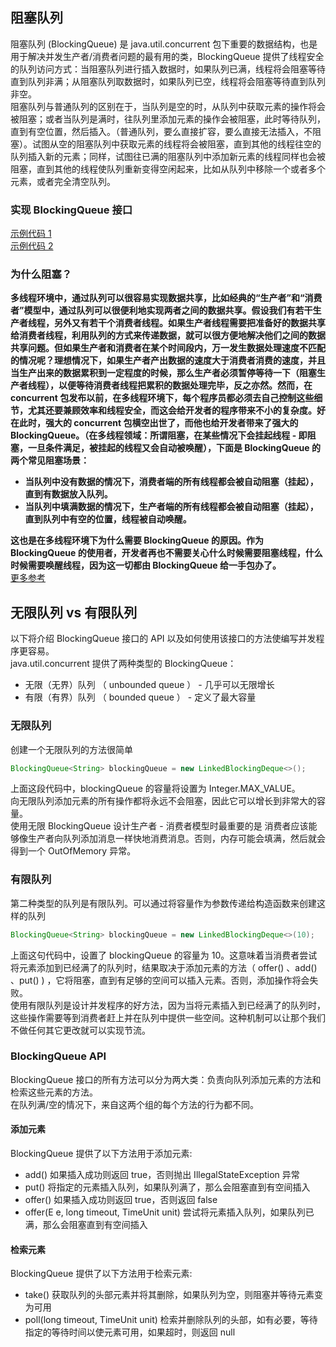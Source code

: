 ## 阻塞队列
阻塞队列 (BlockingQueue) 是 java.util.concurrent 包下重要的数据结构，也是用于解决并发生产者/消费者问题的最有用的类，BlockingQueue 提供了线程安全的队列访问方式：当阻塞队列进行插入数据时，如果队列已满，线程将会阻塞等待直到队列非满；从阻塞队列取数据时，如果队列已空，线程将会阻塞等待直到队列非空。  
阻塞队列与普通队列的区别在于，当队列是空的时，从队列中获取元素的操作将会被阻塞；或者当队列是满时，往队列里添加元素的操作会被阻塞，此时等待队列，直到有空位置，然后插入。（普通队列，要么直接扩容，要么直接无法插入，不阻塞）。试图从空的阻塞队列中获取元素的线程将会被阻塞，直到其他的线程往空的队列插入新的元素；同样，试图往已满的阻塞队列中添加新元素的线程同样也会被阻塞，直到其他的线程使队列重新变得空闲起来，比如从队列中移除一个或者多个元素，或者完全清空队列。  
  
### 实现 BlockingQueue 接口
[示例代码 1](MyBlockingQueue.java)  
[示例代码 2](../../../Leetcode%20Practices/algorithms/medium/1188%20Design%20Bounded%20Blocking%20Queue.java)  
  
### 为什么阻塞？
**多线程环境中，通过队列可以很容易实现数据共享，比如经典的“生产者”和“消费者”模型中，通过队列可以很便利地实现两者之间的数据共享。假设我们有若干生产者线程，另外又有若干个消费者线程。如果生产者线程需要把准备好的数据共享给消费者线程，利用队列的方式来传递数据，就可以很方便地解决他们之间的数据共享问题。但如果生产者和消费者在某个时间段内，万一发生数据处理速度不匹配的情况呢？理想情况下，如果生产者产出数据的速度大于消费者消费的速度，并且当生产出来的数据累积到一定程度的时候，那么生产者必须暂停等待一下（阻塞生产者线程），以便等待消费者线程把累积的数据处理完毕，反之亦然。然而，在 concurrent 包发布以前，在多线程环境下，每个程序员都必须去自己控制这些细节，尤其还要兼顾效率和线程安全，而这会给开发者的程序带来不小的复杂度。好在此时，强大的 concurrent 包横空出世了，而他也给开发者带来了强大的BlockingQueue。（在多线程领域：所谓阻塞，在某些情况下会挂起线程 - 即阻塞，一旦条件满足，被挂起的线程又会自动被唤醒），下面是 BlockingQueue 的两个常见阻塞场景：**  
* **当队列中没有数据的情况下，消费者端的所有线程都会被自动阻塞（挂起），直到有数据放入队列。**
* **当队列中填满数据的情况下，生产者端的所有线程都会被自动阻塞（挂起），直到队列中有空的位置，线程被自动唤醒。**  
  
**这也是在多线程环境下为什么需要 BlockingQueue 的原因。作为 BlockingQueue 的使用者，开发者再也不需要关心什么时候需要阻塞线程，什么时候需要唤醒线程，因为这一切都由 BlockingQueue 给一手包办了。**  
[更多参考](https://www.cnblogs.com/tjudzj/p/4454490.html)  
  
## 无限队列 vs 有限队列
以下将介绍 BlockingQueue 接口的 API 以及如何使用该接口的方法使编写并发程序更容易。  
java.util.concurrent 提供了两种类型的 BlockingQueue：  
* 无限（无界）队列 （ unbounded queue ） - 几乎可以无限增长
* 有限（有界）队列 （ bounded queue ） - 定义了最大容量  
  
### 无限队列
创建一个无限队列的方法很简单  
```java
BlockingQueue<String> blockingQueue = new LinkedBlockingDeque<>();
```
上面这段代码中，blockingQueue 的容量将设置为 Integer.MAX_VALUE。  
向无限队列添加元素的所有操作都将永远不会阻塞，因此它可以增长到非常大的容量。  
使用无限 BlockingQueue 设计生产者 - 消费者模型时最重要的是 消费者应该能够像生产者向队列添加消息一样快地消费消息。否则，内存可能会填满，然后就会得到一个 OutOfMemory 异常。  
  
### 有限队列
第二种类型的队列是有限队列。可以通过将容量作为参数传递给构造函数来创建这样的队列  
```java
BlockingQueue<String> blockingQueue = new LinkedBlockingDeque<>(10);
```
上面这句代码中，设置了 blockingQueue 的容量为 10。这意味着当消费者尝试将元素添加到已经满了的队列时，结果取决于添加元素的方法（ offer() 、add() 、put() ) ，它将阻塞，直到有足够的空间可以插入元素。否则，添加操作将会失败。  
使用有限队列是设计并发程序的好方法，因为当将元素插入到已经满了的队列时，这些操作需要等到消费者赶上并在队列中提供一些空间。这种机制可以让那个我们不做任何其它更改就可以实现节流。  
  
### BlockingQueue API
BlockingQueue 接口的所有方法可以分为两大类：负责向队列添加元素的方法和检索这些元素的方法。  
在队列满/空的情况下，来自这两个组的每个方法的行为都不同。  
#### 添加元素
BlockingQueue 提供了以下方法用于添加元素:  
* add()	如果插入成功则返回 true，否则抛出 IllegalStateException 异常
* put()	将指定的元素插入队列，如果队列满了，那么会阻塞直到有空间插入
* offer() 如果插入成功则返回 true，否则返回 false
* offer(E e, long timeout, TimeUnit unit) 尝试将元素插入队列，如果队列已满，那么会阻塞直到有空间插入  
#### 检索元素
BlockingQueue 提供了以下方法用于检索元素:  
* take() 获取队列的头部元素并将其删除，如果队列为空，则阻塞并等待元素变为可用
* poll(long timeout, TimeUnit unit)	检索并删除队列的头部，如有必要，等待指定的等待时间以使元素可用，如果超时，则返回 null  
  
